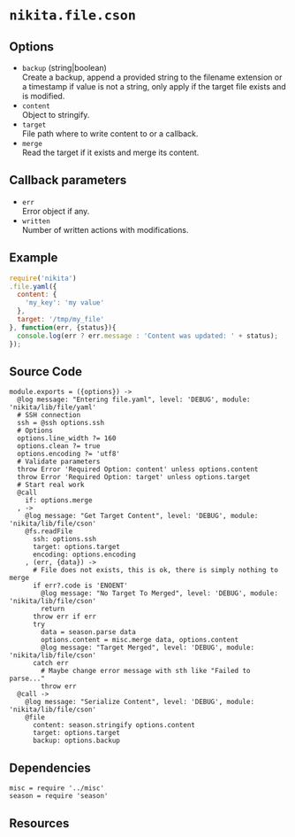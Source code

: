 
# `nikita.file.cson`

## Options

* `backup` (string|boolean)   
  Create a backup, append a provided string to the filename extension or a
  timestamp if value is not a string, only apply if the target file exists and
  is modified.
* `content`   
  Object to stringify.   
* `target`   
  File path where to write content to or a callback.   
* `merge`   
  Read the target if it exists and merge its content.   

## Callback parameters

* `err`   
  Error object if any.   
* `written`   
  Number of written actions with modifications.   

## Example

```js
require('nikita')
.file.yaml({
  content: {
    'my_key': 'my value'
  },
  target: '/tmp/my_file'
}, function(err, {status}){
  console.log(err ? err.message : 'Content was updated: ' + status);
});
```

## Source Code

    module.exports = ({options}) ->
      @log message: "Entering file.yaml", level: 'DEBUG', module: 'nikita/lib/file/yaml'
      # SSH connection
      ssh = @ssh options.ssh
      # Options
      options.line_width ?= 160
      options.clean ?= true
      options.encoding ?= 'utf8'
      # Validate parameters
      throw Error 'Required Option: content' unless options.content
      throw Error 'Required Option: target' unless options.target
      # Start real work
      @call
        if: options.merge
      , ->
        @log message: "Get Target Content", level: 'DEBUG', module: 'nikita/lib/file/cson'
        @fs.readFile
          ssh: options.ssh
          target: options.target
          encoding: options.encoding
        , (err, {data}) ->
          # File does not exists, this is ok, there is simply nothing to merge
          if err?.code is 'ENOENT'
            @log message: "No Target To Merged", level: 'DEBUG', module: 'nikita/lib/file/cson'
            return
          throw err if err
          try
            data = season.parse data
            options.content = misc.merge data, options.content
            @log message: "Target Merged", level: 'DEBUG', module: 'nikita/lib/file/cson'
          catch err
            # Maybe change error message with sth like "Failed to parse..."
            throw err
      @call ->
        @log message: "Serialize Content", level: 'DEBUG', module: 'nikita/lib/file/cson'
        @file
          content: season.stringify options.content
          target: options.target
          backup: options.backup

## Dependencies

    misc = require '../misc'
    season = require 'season'

## Resources

[season]: https://www.npmjs.com/package/season
